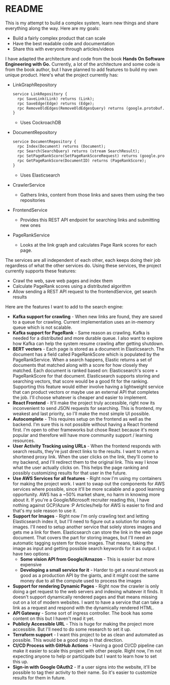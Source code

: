 # README

This is my attempt to build a complex system, learn new things and share everything along the way. Here are my goals:

- Build a fairly complex product that can scale
- Have the best readable code and documentation
- Share this with everyone through articles/videos

I have adapted the architecture and code from the book **Hands On Software Engineering with Go.** Currently, a lot of the architecture and some code is from the book author, but I have planned to add features to build my own unique product. Here's what the project currently has:

- LinkGraphRepository

    ```protobuf
    service LinkRepository {
      rpc SaveLink(Link) returns (Link);
      rpc SaveEdge(Edge) returns (Edge);
      rpc RemoveOldEdges(RemoveOldEdgesQuery) returns (google.protobuf.Empty);
    }
    ```

    - Uses CockroachDB
- DocumentRepository

    ```protobuf
    service DocumentRepository {
      rpc Index(Document) returns (Document);
      rpc Search(SearchQuery) returns (stream SearchResult);
      rpc SetPageRankScore(SetPageRankScoreRequest) returns (google.protobuf.Empty);
      rpc GetPageRankScore(DocumentID) returns (PageRankScore);
    }
    ```

    - Uses Elasticsearch
- CrawlerService
    - Gathers links, content from those links and saves them using the two repositories
- FrontendService
    - Provides this REST API endpoint for searching links and submitting new ones
- PageRankService
    - Looks at the link graph and calculates Page Rank scores for each page.

The services are all independent of each other, each keeps doing their job regardless of what the other services do. Using these services, the project currently supports these features:

- Crawl the web, save web pages and index them
- Calculate PageRank scores using a distributed algorithm
- Allow sending a REST API request to the frontendService, get search results

Here are the features I want to add to the search engine:

- **Kafka support for crawling** - When new links are found, they are saved to a queue for crawling. Current implementation uses an in-memory queue which is not scalable.
- **Kafka support for PageRank** - Same reason as crawling. Kafka is needed for a distributed and more durable queue. I also want to explore how Kafka can help the system resume crawling after getting shutdown.
- **BERT vectors** - Each page is stored as a document in Elasticsearch. The document has a field called PageRankScore which is populated by the PageRankService. When a search happens, Elastic returns a set of documents that matched along with a score for how closely they matched. Each document is ranked based on: Elasticsearch's score + PageRankScore for that document. Elasticsearch supports storing and searching vectors, that score would be a good fit for the ranking. Supporting this feature would either involve having a lightweight service that can product vectors or maybe use an external API that completes the job. I'll choose whatever is cheaper and easier to implement.
- **React Frontend** - It'll make the project truly accessible, right now its inconvenient to send JSON requests for searching. This is frontend, my weakest and last priority, so I'll make the most simple UI possible.
- **Autocomplete** - This requires setup on the frontend as well as the backend. I'm sure this is not possible without having a React frontend first. I'm open to other frameworks but chose React because it's more popular and therefore will have more community support / learning resources.
- **User Activity Tracking using URLs** - When the frontend responds with search results, they're just direct links to the results. I want to return a shortened proxy link. When the user clicks on the link, they'll come to my backend, and I'll redirect them to the original link. This way I know what the user actually clicks on. This helps the page ranking and possibly customizing results for that user in the future.
- **Use AWS Services for all features** - Right now I'm using my containers for making the project work. I want to swap out the components for AWS services where possible, since it'll be more scalable and a good learning opportunity. AWS has a ~50% market share, no harm in knowing more about it. If you're a Google/Microsoft recruiter reading this, I have nothing against GCP/Azure :P Articles/help for AWS is easier to find and that's my sole reason to use it.
- **Support for Images** - Right now I'm only crawling text and letting Elasticsearch index it, but I'll need to figure out a solution for storing images. I'll need to setup another service that solely stores images and gets me a link for them. Elasticsearch can store the link in the web page document. That covers the part for storing images, but I'll need an automatic tagging system for those images. That means, taking the image as input and getting possible search keywords for it as output. I have two options:
    - **Some vision API from Google/Amazon** - This is easier but more expensive
    - **Developing a small service for it** - Harder to get a neural network as good as a production API by the giants, and it might cost the same money due to all the compute used to process the images
- **Support for rendering Dynamic Pages** - Right now the crawler is only doing a get request to the web servers and indexing whatever it finds. It doesn't support dynamically rendered pages and that means missing out on a lot of modern websites. I want to have a service that can take a link as a request and respond with the dynamically rendered HTML.
- **API Gateway** - Some sort of ingress controller. The book has some content on this but I haven't read it yet.
- **Publicly Accessible URL** - This is huge for making the project more accessible. But I'll need to do some research to set it up.
- **Terraform support** - I want this project to be as clean and automated as possible. This would be a good step in that direction.
- **CI/CD Process with GitHub Actions** - Having a good CI/CD pipeline can make it easier to scale this project with other people. Right now, I'm not expecting anyone to help or participate but I want to learn how to set this up.
- **Sign-in with Google OAuth2** - If a user signs into the website, it'll be possible to tag their activity to their name. So it's easier to customize results for them in future.
